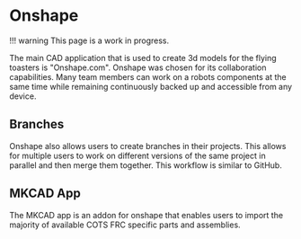 # Onshape

!!! warning
    This page is a work in progress.

The main CAD application that is used to create 3d models for the flying toasters is "Onshape.com". Onshape was chosen for its collaboration capabilities. Many team members can work on a robots components at the same time while remaining continuously backed up and accessible from any device.

## Branches
Onshape also allows users to create branches in their projects. This allows for multiple users to work on different versions of the same project in parallel and then merge them together. This workflow is similar to GitHub.

## MKCAD App
The MKCAD app is an addon for onshape that enables users to import the majority of available COTS FRC specific parts and assemblies.

